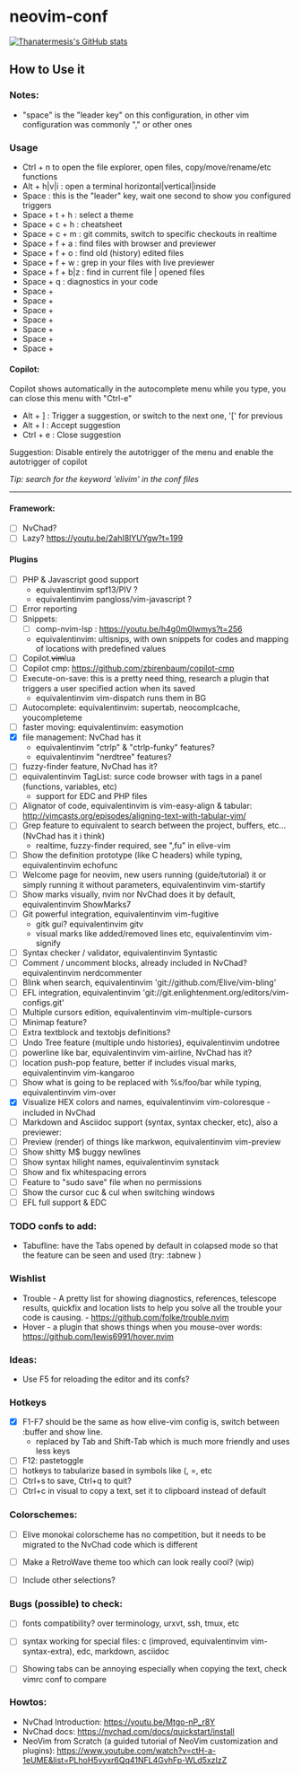 # neovim-conf

[![Thanatermesis's GitHub stats](https://github-readme-stats.vercel.app/api?username=Thanatermesis&count_private=true&show_icons=true&theme=tokyonight&range=all_time)](https://github.com/anuraghazra/github-readme-stats)


## How to Use it
### Notes:
* "space" is the "leader key" on this configuration, in other vim configuration was commonly "," or other ones
 
### Usage
* Ctrl + n to open the file explorer, open files, copy/move/rename/etc functions
* Alt + h|v|i : open a terminal horizontal|vertical|inside
* Space : this is the "leader" key, wait one second to show you configured triggers
* Space + t + h : select a theme
* Space + c + h : cheatsheet
* Space + c + m : git commits, switch to specific checkouts in realtime
* Space + f + a : find files with browser and previewer
* Space + f + o : find old (history) edited files
* Space + f + w : grep in your files with live previewer
* Space + f + b|z : find in current file | opened files
* Space + q : diagnostics in your code
* Space + 
* Space + 
* Space + 
* Space + 
* Space + 
* Space + 
* Space + 

#### Copilot:
Copilot shows automatically in the autocomplete menu while you type, you can close this menu with "Ctrl-e"
* Alt + ] : Trigger a suggestion, or switch to the next one, '[' for previous
* Alt + l : Accept suggestion
* Ctrl + e : Close suggestion

Suggestion: Disable entirely the autotrigger of the menu and enable the autotrigger of copilot

_Tip: search for the keyword 'elivim' in the conf files_


------



#### Framework:
- [ ] NvChad?
- [ ] Lazy? https://youtu.be/2ahI8lYUYgw?t=199

#### Plugins
- [ ] PHP & Javascript good support
    * equivalentinvim spf13/PIV ?
    * equivalentinvim pangloss/vim-javascript ?
- [ ] Error reporting
- [ ] Snippets:
   - [ ] comp-nvim-lsp : https://youtu.be/h4g0m0Iwmys?t=256
   - equivalentinvim: ultisnips, with own snippets for codes and mapping of locations with predefined values
- [ ] Copilot.~~vim~~lua
- [ ] Copilot cmp: https://github.com/zbirenbaum/copilot-cmp
- [ ] Execute-on-save: this is a pretty need thing, research a plugin that triggers a user specified action when its saved
    * equivalentinvim vim-dispatch runs them in BG
- [ ] Autocomplete: equivalentinvim: supertab, neocomplcache, youcompleteme
- [ ] faster moving: equivalentinvim: easymotion
- [X] file management: NvChad has it
    * equivalentinvim "ctrlp" & "ctrlp-funky" features?
    * equivalentinvim "nerdtree" features?
- [ ] fuzzy-finder feature, NvChad has it?
- [ ] equivalentinvim TagList: surce code browser with tags in a panel (functions, variables, etc)
    * support for EDC and PHP files
- [ ] Alignator of code, equivalentinvim is vim-easy-align & tabular: http://vimcasts.org/episodes/aligning-text-with-tabular-vim/
- [ ] Grep feature to equivalent to search between the project, buffers, etc... (NvChad has it i think)
    * realtime, fuzzy-finder required, see ",fu" in elive-vim
- [ ] Show the definition prototype (like C headers) while typing, equivalentinvim echofunc
- [ ] Welcome page for neovim, new users running (guide/tutorial) it or simply running it without parameters, equivalentinvim vim-startify
- [ ] Show marks visually, nvim nor NvChad does it by default, equivalentinvim ShowMarks7
- [ ] Git powerful integration, equivalentinvim vim-fugitive
    * gitk gui? equivalentinvim gitv
    * visual marks like added/removed lines etc, equivalentinvim vim-signify
- [ ] Syntax checker / validator, equivalentinvim Syntastic
- [ ] Comment / uncomment blocks, already included in NvChad? equivalentinvim nerdcommenter
- [ ] Blink when search, equivalentinvim 'git://github.com/Elive/vim-bling'
- [ ] EFL integration, equivalentinvim 'git://git.enlightenment.org/editors/vim-configs.git'
- [ ] Multiple cursors edition, equivalentinvim vim-multiple-cursors
- [ ] Minimap feature?
- [ ] Extra textblock and textobjs definitions?
- [ ] Undo Tree feature (multiple undo histories), equivalentinvim undotree
- [ ] powerline like bar, equivalentinvim vim-airline, NvChad has it?
- [ ] location push-pop feature, better if includes visual marks, equivalentinvim vim-kangaroo
- [ ] Show what is going to be replaced with %s/foo/bar while typing, equivalentinvim vim-over
- [X] Visualize HEX colors and names, equivalentinvim vim-coloresque - included in NvChad
- [ ] Markdown and Asciidoc support (syntax, syntax checker, etc), also a previewer:
- [ ] Preview (render) of things like markwon, equivalentinvim vim-preview
- [ ] Show shitty M$ buggy newlines
- [ ] Show syntax hilight names, equivalentinvim synstack
- [ ] Show and fix whitespacing errors
- [ ] Feature to "sudo save" file when no permissions
- [ ] Show the cursor cuc & cul when switching windows
- [ ] EFL full support & EDC

### TODO confs to add:
* Tabufline: have the Tabs opened by default in colapsed mode so that the feature can be seen and used (try: :tabnew )

### Wishlist
* Trouble - A pretty list for showing diagnostics, references, telescope results, quickfix and location lists to help you solve all the trouble your code is causing. - https://github.com/folke/trouble.nvim
* Hover - a plugin that shows things when you mouse-over words: https://github.com/lewis6991/hover.nvim

### Ideas:
* Use F5 for reloading the editor and its confs?

### Hotkeys
- [X] F1-F7 should be the same as how elive-vim config is, switch between :buffer and show line.
    * replaced by Tab and Shift-Tab which is much more friendly and uses less keys
- [ ] F12: pastetoggle
- [ ] hotkeys to tabularize based in symbols like (, =, etc
- [ ] Ctrl+s to save, Ctrl+q to quit?
- [ ] Ctrl+c in visual to copy a text, set it to clipboard instead of default

### Colorschemes:
- [ ] Elive monokai colorscheme has no competition, but it needs to be migrated to the NvChad code which is different
- [ ] Make a RetroWave theme too which can look really cool? (wip)
- [ ] Include other selections?


### Bugs (possible) to check:
- [ ] fonts compatibility? over terminology, urxvt, ssh, tmux, etc
- [ ] syntax working for special files: c (improved, equivalentinvim vim-syntax-extra), edc, markdown, asciidoc
- [ ] Showing tabs can be annoying especially when copying the text, check vimrc conf to compare


### Howtos:

* NvChad Introduction: https://youtu.be/Mtgo-nP_r8Y
* NvChad docs: https://nvchad.com/docs/quickstart/install
* NeoVim from Scratch (a guided tutorial of NeoVim customization and plugins): https://www.youtube.com/watch?v=ctH-a-1eUME&list=PLhoH5vyxr6Qq41NFL4GvhFp-WLd5xzIzZ


